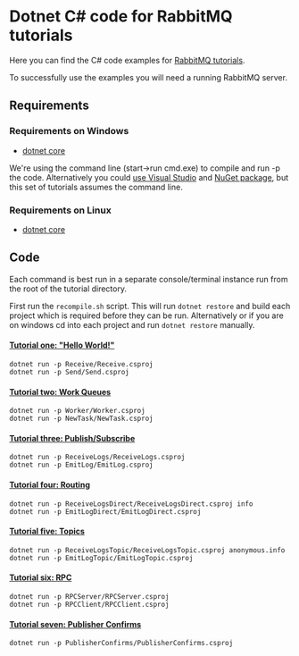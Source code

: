 # Dotnet C# code for RabbitMQ tutorials

Here you can find the C# code examples for [RabbitMQ
tutorials](https://www.rabbitmq.com/getstarted.html).

To successfully use the examples you will need a running RabbitMQ server.

## Requirements

### Requirements on Windows

* [dotnet core](https://www.microsoft.com/net/core)

We're using the command line (start->run cmd.exe) to
compile and run -p the code. Alternatively you could [use Visual Studio](https://github.com/rabbitmq/rabbitmq-tutorials/tree/master/dotnet-visual-studio) and [NuGet package](https://www.nuget.org/packages/RabbitMQ.Client/), but this set of tutorials assumes
the command line.

### Requirements on Linux

* [dotnet core](https://www.microsoft.com/net/core)

## Code

Each command is best run in a separate console/terminal instance run from the root
of the tutorial directory.

First run the `recompile.sh` script. This will run `dotnet restore` and build
each project which is required before they can be run. Alternatively or if you are
on windows cd into each project and run `dotnet restore` manually.

#### [Tutorial one: "Hello World!"](https://www.rabbitmq.com/tutorial-one-dotnet.html)

    dotnet run -p Receive/Receive.csproj
    dotnet run -p Send/Send.csproj

#### [Tutorial two: Work Queues](https://www.rabbitmq.com/tutorial-two-dotnet.html)

    dotnet run -p Worker/Worker.csproj
    dotnet run -p NewTask/NewTask.csproj

#### [Tutorial three: Publish/Subscribe](https://www.rabbitmq.com/tutorial-three-dotnet.html)

    dotnet run -p ReceiveLogs/ReceiveLogs.csproj
    dotnet run -p EmitLog/EmitLog.csproj

#### [Tutorial four: Routing](https://www.rabbitmq.com/tutorial-four-dotnet.html)

    dotnet run -p ReceiveLogsDirect/ReceiveLogsDirect.csproj info
    dotnet run -p EmitLogDirect/EmitLogDirect.csproj

#### [Tutorial five: Topics](https://www.rabbitmq.com/tutorial-five-dotnet.html)

    dotnet run -p ReceiveLogsTopic/ReceiveLogsTopic.csproj anonymous.info
    dotnet run -p EmitLogTopic/EmitLogTopic.csproj

#### [Tutorial six: RPC](https://www.rabbitmq.com/tutorial-six-dotnet.html)

    dotnet run -p RPCServer/RPCServer.csproj
    dotnet run -p RPCClient/RPCClient.csproj

#### [Tutorial seven: Publisher Confirms](https://www.rabbitmq.com/tutorial-seven-dotnet.html)

    dotnet run -p PublisherConfirms/PublisherConfirms.csproj

